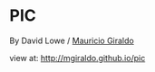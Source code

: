 # PIC

By David Lowe / [Mauricio Giraldo](https://github.com/mgiraldo)

view at: http://mgiraldo.github.io/pic
